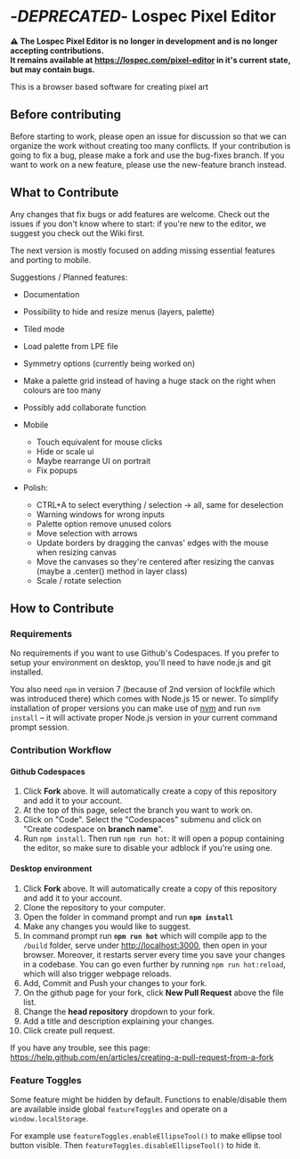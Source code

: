 # -*DEPRECATED*- Lospec Pixel Editor

**⚠ The Lospec Pixel Editor is no longer in development and is no longer accepting contributions.**  
**It remains available at https://lospec.com/pixel-editor in it's current state, but may contain bugs.**

This is a browser based software for creating pixel art

## Before contributing

Before starting to work, please open an issue for discussion so that we can organize the work without creating too many conflicts. If your contribution is going to fix a bug, please
 make a fork and use the bug-fixes branch. If you want to work on a new feature, please use the new-feature branch instead.

## What to Contribute

Any changes that fix bugs or add features are welcome. Check out the issues if you don't know where to start: if 
you're new to the editor, we suggest you check out the Wiki first.

The next version is mostly focused on adding missing essential features and porting to mobile.

Suggestions / Planned features:

- Documentation
- Possibility to hide and resize menus (layers, palette)
- Tiled mode
- Load palette from LPE file
- Symmetry options (currently being worked on)
- Make a palette grid instead of having a huge stack on the right when colours are too many
- Possibly add collaborate function

- Mobile
    - Touch equivalent for mouse clicks
    - Hide or scale ui
    - Maybe rearrange UI on portrait
    - Fix popups
	
- Polish:
    - CTRL+A to select everything / selection -> all, same for deselection
	- Warning windows for wrong inputs
	- Palette option remove unused colors
	- Move selection with arrows
	- Update borders by dragging the canvas' edges with the mouse when resizing canvas
	- Move the canvases so they're centered after resizing the canvas (maybe a .center() method in layer class)
    - Scale / rotate selection

## How to Contribute

### Requirements
No requirements if you want to use Github's Codespaces. If you prefer to setup your environment on desktop, you'll need to have node.js and git installed.

You also need `npm` in version 7 (because of 2nd version of lockfile which was introduced there) which comes with Node.js 15 or newer. To simplify installation of proper versions you can make use of [nvm](https://github.com/nvm-sh/nvm#installing-and-updating) and run `nvm install` – it will activate proper Node.js version in your current command prompt session.

### Contribution Workflow

#### Github Codespaces
1. Click **Fork** above. It will automatically create a copy of this repository and add it to your account.
2. At the top of this page, select the branch you want to work on.
3. Click on "Code". Select the "Codespaces" submenu and click on "Create codespace on **branch name**".
4. Run `npm install`. Then run `npm run hot`: it will open a popup containing the editor, so make sure to disable your adblock if you're using one.

#### Desktop environment

1. Click **Fork** above. It will automatically create a copy of this repository and add it to your account.
2. Clone the repository to your computer.
3. Open the folder in command prompt and run **`npm install`**
4. Make any changes you would like to suggest.
5. In command prompt run **`npm run hot`** which will compile app to the `/build` folder, serve under [http://localhost:3000](http://localhost:3000), then open in your browser. Moreover, it restarts server every time you save your changes in a codebase. You can go even further by running `npm run hot:reload`, which will also trigger webpage reloads.
6. Add, Commit and Push your changes to your fork.
7. On the github page for your fork, click **New Pull Request** above the file list.
8. Change the **head repository** dropdown to your fork.
9. Add a title and description explaining your changes.
10. Click create pull request.

If you have any trouble, see this page: https://help.github.com/en/articles/creating-a-pull-request-from-a-fork

### Feature Toggles

Some feature might be hidden by default. Functions to enable/disable them are available inside global `featureToggles` and operate on a `window.localStorage`.

For example use `featureToggles.enableEllipseTool()` to make ellipse tool button visible. Then `featureToggles.disableEllipseTool()` to hide it.

